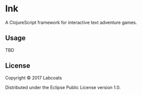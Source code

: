 # Ink

A ClojureScript framework for interactive text adventure games.

## Usage

TBD

## License

Copyright © 2017 Labcoats

Distributed under the Eclipse Public License version 1.0.
